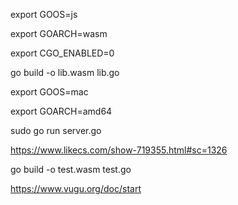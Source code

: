 
export GOOS=js

export GOARCH=wasm

export CGO_ENABLED=0


go build -o lib.wasm lib.go


export GOOS=mac

export GOARCH=amd64

sudo go run server.go




https://www.likecs.com/show-719355.html#sc=1326


go build -o test.wasm test.go



https://www.vugu.org/doc/start